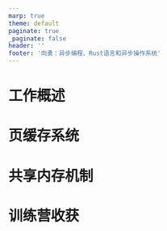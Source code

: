 ```yaml
---
marp: true
theme: default
paginate: true
_paginate: false
header: ''
footer: '向勇：异步编程、Rust语言和异步操作系统'
---
```


# 工作概述

# 页缓存系统

# 共享内存机制

# 训练营收获